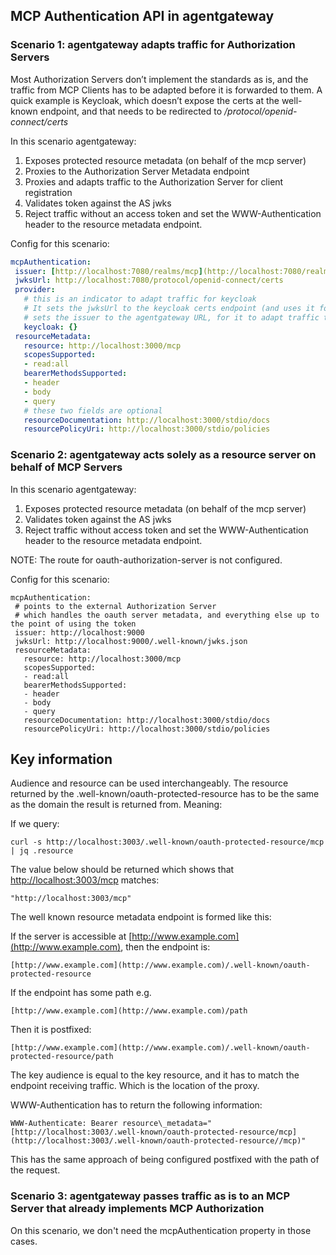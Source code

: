 ## **MCP Authentication API in agentgateway**

### **Scenario 1: agentgateway adapts traffic for Authorization Servers**

Most Authorization Servers don’t implement the standards as is, and the traffic from MCP Clients has to be adapted before it is forwarded to them.
A quick example is Keycloak, which doesn’t expose the certs at the well-known endpoint, and that needs to be redirected to */protocol/openid-connect/certs*

In this scenario agentgateway:

1. Exposes protected resource metadata (on behalf of the mcp server)
2. Proxies to the Authorization Server Metadata endpoint
3. Proxies and adapts traffic to the Authorization Server for client registration
4. Validates token against the AS jwks
5. Reject traffic without an access token and set the WWW-Authentication header to the resource metadata endpoint.

Config for this scenario:

```yaml
mcpAuthentication:
 issuer: [http://localhost:7080/realms/mcp](http://localhost:7080/realms/mcp)
 jwksUrl: http://localhost:7080/protocol/openid-connect/certs
 provider:
   # this is an indicator to adapt traffic for keycloak
   # It sets the jwksUrl to the keycloak certs endpoint (and uses it for validation) an
   # sets the issuer to the agentgateway URL, for it to adapt traffic to this provider
   keycloak: {}
 resourceMetadata:
   resource: http://localhost:3000/mcp
   scopesSupported:
   - read:all
   bearerMethodsSupported:
   - header
   - body
   - query
   # these two fields are optional
   resourceDocumentation: http://localhost:3000/stdio/docs
   resourcePolicyUri: http://localhost:3000/stdio/policies
```

### **Scenario 2: agentgateway acts solely as a resource server on behalf of MCP Servers**

In this scenario agentgateway:

1. Exposes protected resource metadata (on behalf of the mcp server)
2. Validates token against the AS jwks
3. Reject traffic without access token and set the WWW-Authentication header to the resource metadata endpoint.

NOTE: The route for oauth-authorization-server is not configured.

Config for this scenario:

```
mcpAuthentication:
 # points to the external Authorization Server
 # which handles the oauth server metadata, and everything else up to the point of using the token
 issuer: http://localhost:9000
 jwksUrl: http://localhost:9000/.well-known/jwks.json
 resourceMetadata:
   resource: http://localhost:3000/mcp
   scopesSupported:
   - read:all
   bearerMethodsSupported:
   - header
   - body
   - query
   resourceDocumentation: http://localhost:3000/stdio/docs
   resourcePolicyUri: http://localhost:3000/stdio/policies
```

## Key information

Audience and resource can be used interchangeably.
The resource returned by the .well-known/oauth-protected-resource has to be the same as the domain the result is returned from. Meaning:

If we query:

```
curl -s http://localhost:3003/.well-known/oauth-protected-resource/mcp | jq .resource
```

The value below should be returned which shows that [http://localhost:3003/mcp](http://localhost:3003/mcp) matches:
```
"http://localhost:3003/mcp"
```

The well known resource metadata endpoint is formed like this:

If the server is accessible at [http://www.example.com](http://www.example.com), then the endpoint is:

```
[http://www.example.com](http://www.example.com)/.well-known/oauth-protected-resource
```

If the endpoint has some path e.g.

```
[http://www.example.com](http://www.example.com)/path
```

Then it is postfixed:

```
[http://www.example.com](http://www.example.com)/.well-known/oauth-protected-resource/path
```

The key audience is equal to the key resource, and it has to match the endpoint receiving traffic. Which is the location of the proxy.

WWW-Authentication has to return the following information:
```
WWW-Authenticate: Bearer resource\_metadata="[http://localhost:3003/.well-known/oauth-protected-resource/mcp](http://localhost:3003/.well-known/oauth-protected-resource//mcp)"
```

This has the same approach of being configured postfixed with the path of the request.

### **Scenario 3: agentgateway passes traffic as is to an MCP Server that already implements MCP Authorization**

On this scenario, we don't need the mcpAuthentication property in those cases.
